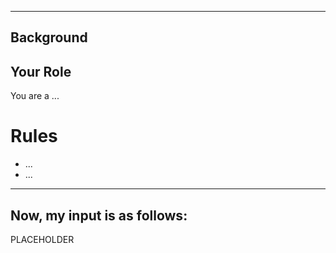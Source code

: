 <!-- ---
!-- Timestamp: 2025-05-08 00:16:27
!-- Author: ywatanabe
!-- File: /home/ywatanabe/.dotfiles/.emacs.d/lisp/genai/templates/template.md
!-- --- -->

----------
Background
----------
## Your Role
You are a ...

# Rules
- ...
- ...

----------
Now, my input is as follows:
----------
PLACEHOLDER

<!-- EOF -->